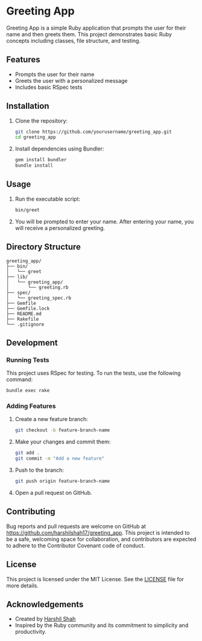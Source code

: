 # Greeting App

Greeting App is a simple Ruby application that prompts the user for their name and then greets them. This project demonstrates basic Ruby concepts including classes, file structure, and testing.

## Features

- Prompts the user for their name
- Greets the user with a personalized message
- Includes basic RSpec tests

## Installation

1. Clone the repository:

   ```sh
   git clone https://github.com/yourusername/greeting_app.git
   cd greeting_app
   ```

2. Install dependencies using Bundler:

   ```sh
   gem install bundler
   bundle install
   ```

## Usage

1. Run the executable script:

   ```sh
   bin/greet
   ```

2. You will be prompted to enter your name. After entering your name, you will receive a personalized greeting.

## Directory Structure

```
greeting_app/
├── bin/
│   └── greet
├── lib/
│   └── greeting_app/
│       └── greeting.rb
├── spec/
│   └── greeting_spec.rb
├── Gemfile
├── Gemfile.lock
├── README.md
├── Rakefile
└── .gitignore
```

## Development

### Running Tests

This project uses RSpec for testing. To run the tests, use the following command:

```sh
bundle exec rake
```

### Adding Features

1. Create a new feature branch:

   ```sh
   git checkout -b feature-branch-name
   ```

2. Make your changes and commit them:

   ```sh
   git add .
   git commit -m "Add a new feature"
   ```

3. Push to the branch:

   ```sh
   git push origin feature-branch-name
   ```

4. Open a pull request on GitHub.

## Contributing

Bug reports and pull requests are welcome on GitHub at https://github.com/harshilshah17/greeting_app. This project is intended to be a safe, welcoming space for collaboration, and contributors are expected to adhere to the Contributor Covenant code of conduct.

## License

This project is licensed under the MIT License. See the [LICENSE](LICENSE) file for more details.

## Acknowledgements

- Created by [Harshil Shah](https://github.com/harshilshah17)
- Inspired by the Ruby community and its commitment to simplicity and productivity.
